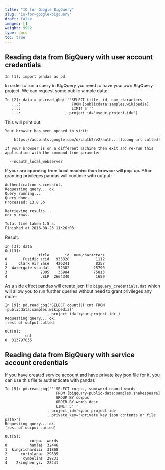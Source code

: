 ```yaml
---
title: "IO for Google BigQuery"
slug: "io-for-google-bigquery"
draft: false
images: []
weight: 9992
type: docs
toc: true
---
```


## Reading data from BigQuery with user account credentials
    In [1]: import pandas as pd

In order to run a query in BigQuery you need to have your own BigQuery project. We can request some public sample data:

    In [2]: data = pd.read_gbq('''SELECT title, id, num_characters
       ...:                       FROM [publicdata:samples.wikipedia]
       ...:                       LIMIT 5'''
       ...:                    , project_id='<your-project-id>')

This will print out:

    Your browser has been opened to visit:
    
        https://accounts.google.com/o/oauth2/v2/auth...[looong url cutted]
    
    If your browser is on a different machine then exit and re-run this
    application with the command-line parameter
    
      --noauth_local_webserver

If your are operating from local machine than browser will pop-up. After granting privileges pandas will continue with output:

    Authentication successful.
    Requesting query... ok.
    Query running...
    Query done.
    Processed: 13.8 Gb
    
    Retrieving results...
    Got 5 rows.
    
    Total time taken 1.5 s.
    Finished at 2016-08-23 11:26:03.

Result:

    In [3]: data
    Out[3]: 
                   title       id  num_characters
    0       Fusidic acid   935328            1112
    1     Clark Air Base   426241            8257
    2  Watergate scandal    52382           25790
    3               2005    35984           75813
    4               .BLP  2664340            1659

As a side effect pandas will create json file `bigquery_credentials.dat` which will allow you to run further queries without need to grant privileges any more:

    In [9]: pd.read_gbq('SELECT count(1) cnt FROM [publicdata:samples.wikipedia]'
                       , project_id='<your-project-id>')
    Requesting query... ok.
    [rest of output cutted]

    Out[9]: 
             cnt
    0  313797035
    

## Reading data from BigQuery with service account credentials
If you have created [service account][1] and have private key json file for it, you can use this file to authenticate with pandas

    In [5]: pd.read_gbq('''SELECT corpus, sum(word_count) words
                           FROM [bigquery-public-data:samples.shakespeare]       
                           GROUP BY corpus                                
                           ORDER BY words desc
                           LIMIT 5'''
                       , project_id='<your-project-id>'
                       , private_key='<private key json contents or file path>')
    Requesting query... ok.
    [rest of output cutted]

    Out[5]: 
               corpus  words
    0          hamlet  32446
    1  kingrichardiii  31868
    2      coriolanus  29535
    3       cymbeline  29231
    4    2kinghenryiv  28241
    


  [1]: https://console.developers.google.com/permissions/serviceaccounts

